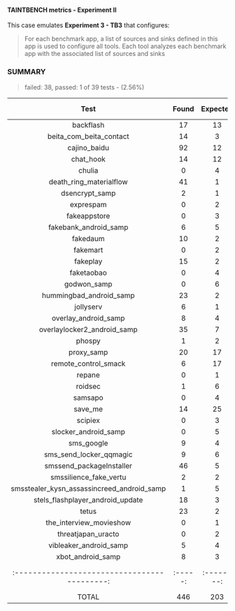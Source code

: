 #### TAINTBENCH metrics - Experiment II

This case emulates **Experiment 3 - TB3** that configures:
>For each benchmark app, a list of sources and sinks defined in this app is used to
configure all tools. Each tool analyzes each benchmark app with the associated list
of sources and sinks

### SUMMARY

> failed: 38, passed: 1 of 39 tests - (2.56%)

|                     Test                     |  Found  |  Expected  |  Status  |  TP  |  FP   | FN   |  Precision  |  Recall  |  F-score  |
|:--------------------------------------------:|:-------:|:----------:|:--------:|:----:|:-----:|:-----|:-----------:|:--------:|:---------:|
|                  backflash                   |   17    |     13     |    ❌     |  0   |   4   | 0    |    0.00     |   0.00   |   0.00    |
|           beita_com_beita_contact            |   14    |     3      |    ❌     |  0   |  11   | 0    |    0.00     |   0.00   |   0.00    |
|                 cajino_baidu                 |   92    |     12     |    ❌     |  0   |  80   | 0    |    0.00     |   0.00   |   0.00    |
|                  chat_hook                   |   14    |     12     |    ❌     |  0   |   2   | 0    |    0.00     |   0.00   |   0.00    |
|                    chulia                    |    0    |     4      |    ❌     |  0   |   0   | 4    |    0.00     |   0.00   |   0.00    |
|           death_ring_materialflow            |   41    |     1      |    ❌     |  0   |  40   | 0    |    0.00     |   0.00   |   0.00    |
|                dsencrypt_samp                |    2    |     1      |    ❌     |  0   |   1   | 0    |    0.00     |   0.00   |   0.00    |
|                  exprespam                   |    0    |     2      |    ❌     |  0   |   0   | 2    |    0.00     |   0.00   |   0.00    |
|                 fakeappstore                 |    0    |     3      |    ❌     |  0   |   0   | 3    |    0.00     |   0.00   |   0.00    |
|            fakebank_android_samp             |    6    |     5      |    ❌     |  0   |   1   | 0    |    0.00     |   0.00   |   0.00    |
|                   fakedaum                   |   10    |     2      |    ❌     |  0   |   8   | 0    |    0.00     |   0.00   |   0.00    |
|                   fakemart                   |    0    |     2      |    ❌     |  0   |   0   | 2    |    0.00     |   0.00   |   0.00    |
|                   fakeplay                   |   15    |     2      |    ❌     |  0   |  13   | 0    |    0.00     |   0.00   |   0.00    |
|                  faketaobao                  |    0    |     4      |    ❌     |  0   |   0   | 4    |    0.00     |   0.00   |   0.00    |
|                 godwon_samp                  |    0    |     6      |    ❌     |  0   |   0   | 6    |    0.00     |   0.00   |   0.00    |
|           hummingbad_android_samp            |   23    |     2      |    ❌     |  0   |  21   | 0    |    0.00     |   0.00   |   0.00    |
|                  jollyserv                   |    6    |     1      |    ❌     |  0   |   5   | 0    |    0.00     |   0.00   |   0.00    |
|             overlay_android_samp             |    8    |     4      |    ❌     |  0   |   4   | 0    |    0.00     |   0.00   |   0.00    |
|         overlaylocker2_android_samp          |   35    |     7      |    ❌     |  0   |  28   | 0    |    0.00     |   0.00   |   0.00    |
|                    phospy                    |    1    |     2      |    ❌     |  0   |   0   | 1    |    0.00     |   0.00   |   0.00    |
|                  proxy_samp                  |   20    |     17     |    ❌     |  0   |   3   | 0    |    0.00     |   0.00   |   0.00    |
|             remote_control_smack             |    6    |     17     |    ❌     |  0   |   0   | 11   |    0.00     |   0.00   |   0.00    |
|                    repane                    |    0    |     1      |    ❌     |  0   |   0   | 1    |    0.00     |   0.00   |   0.00    |
|                   roidsec                    |    1    |     6      |    ❌     |  0   |   0   | 5    |    0.00     |   0.00   |   0.00    |
|                   samsapo                    |    0    |     4      |    ❌     |  0   |   0   | 4    |    0.00     |   0.00   |   0.00    |
|                   save_me                    |   14    |     25     |    ❌     |  0   |   0   | 11   |    0.00     |   0.00   |   0.00    |
|                   scipiex                    |    0    |     3      |    ❌     |  0   |   0   | 3    |    0.00     |   0.00   |   0.00    |
|             slocker_android_samp             |    0    |     5      |    ❌     |  0   |   0   | 5    |    0.00     |   0.00   |   0.00    |
|                  sms_google                  |    9    |     4      |    ❌     |  0   |   5   | 0    |    0.00     |   0.00   |   0.00    |
|           sms_send_locker_qqmagic            |    9    |     6      |    ❌     |  0   |   3   | 0    |    0.00     |   0.00   |   0.00    |
|           smssend_packageInstaller           |   46    |     5      |    ❌     |  0   |  41   | 0    |    0.00     |   0.00   |   0.00    |
|            smssilience_fake_vertu            |    2    |     2      |    ✅     |  2   |   0   | 0    |    1.00     |   1.00   |   1.00    |
|  smsstealer_kysn_assassincreed_android_samp  |    1    |     5      |    ❌     |  0   |   0   | 4    |    0.00     |   0.00   |   0.00    |
|       stels_flashplayer_android_update       |   18    |     3      |    ❌     |  0   |  15   | 0    |    0.00     |   0.00   |   0.00    |
|                    tetus                     |   23    |     2      |    ❌     |  0   |  21   | 0    |    0.00     |   0.00   |   0.00    |
|           the_interview_movieshow            |    0    |     1      |    ❌     |  0   |   0   | 1    |    0.00     |   0.00   |   0.00    |
|              threatjapan_uracto              |    0    |     2      |    ❌     |  0   |   0   | 2    |    0.00     |   0.00   |   0.00    |
|            vibleaker_android_samp            |    5    |     4      |    ❌     |  0   |   1   | 0    |    0.00     |   0.00   |   0.00    |
|              xbot_android_samp               |    8    |     3      |    ❌     |  0   |   5   | 0    |    0.00     |   0.00   |   0.00    |
| :------------------------------------------: | :-----: | :--------: | :------: | :--: | :---: | :--- | :---------: | :------: | :-------: |
|                    TOTAL                     |   446   |    203     |   1/39   |  2   |  312  | 69   |    0.01     |   0.03   |   0.01    |